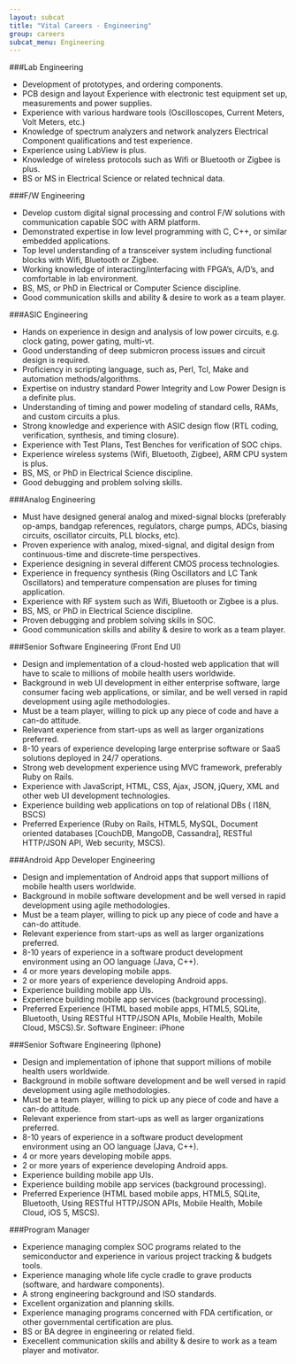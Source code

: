```yaml
---
layout: subcat
title: "Vital Careers - Engineering"
group: careers
subcat_menu: Engineering
---
```


###Lab Engineering
* Development of prototypes, and ordering components.
* PCB design and layout Experience with electronic test equipment set up, measurements and power supplies.
* Experience with various hardware tools (Oscilloscopes, Current Meters, Volt Meters, etc.)
* Knowledge of spectrum analyzers and network analyzers Electrical Component qualifications and test experience.
* Experience using LabView is plus.
* Knowledge of wireless protocols such as Wifi or Bluetooth or Zigbee is plus.
* BS or MS in Electrical Science or related technical data.

###F/W Engineering

* Develop custom digital signal processing and control F/W solutions with communication capable SOC with ARM platform.
* Demonstrated expertise in low level programming with C, C++, or similar embedded applications.
* Top level understanding of a transceiver system including functional blocks with Wifi, Bluetooth or Zigbee.
* Working knowledge of interacting/interfacing with FPGA’s, A/D’s, and comfortable in lab environment.
* BS, MS, or PhD in Electrical or Computer Science discipline.
* Good communication skills and ability & desire to work as a team player.

###ASIC Engineering

* Hands on experience in design and analysis of low power circuits, e.g. clock gating, power gating, multi-vt.
* Good understanding of deep submicron process issues and circuit design is required.
* Proficiency in scripting language, such as, Perl, Tcl, Make and automation methods/algorithms.
* Expertise on industry standard Power Integrity and Low Power Design is a definite plus.
* Understanding of timing and power modeling of standard cells, RAMs, and custom circuits a plus.
* Strong knowledge and experience with ASIC design flow (RTL coding, verification, synthesis, and timing closure).
* Experience with Test Plans, Test Benches for verification of SOC chips.
* Experience wireless systems (Wifi, Bluetooth, Zigbee), ARM CPU system is plus.
* BS, MS, or PhD in Electrical Science discipline.
* Good debugging and problem solving skills.

###Analog Engineering

* Must have designed general analog and mixed-signal blocks (preferably op-amps, bandgap references, regulators, charge pumps, ADCs, biasing circuits, oscillator circuits, PLL blocks, etc).
* Proven experience with analog, mixed-signal, and digital design from continuous-time and discrete-time perspectives.
* Experience designing in several different CMOS process technologies.
* Experience in frequency synthesis (Ring Oscillators and LC Tank Oscillators) and temperature compensation are pluses for timing application.
* Experience with RF system such as Wifi, Bluetooth or Zigbee is a plus.
* BS, MS, or PhD in Electrical Science discipline.
* Proven debugging and problem solving skills in SOC.
* Good communication skills and ability & desire to work as a team player. 

###Senior Software Engineering (Front End UI)

* Design and implementation of a cloud-hosted web application that will have to scale to millions of mobile health users worldwide.
* Background in web UI development in either enterprise software, large consumer facing web applications, or similar, and be well versed in rapid development using agile methodologies.
* Must be a team player, willing to pick up any piece of code and have a can-do attitude.
* Relevant experience from start-ups as well as larger organizations preferred.
* 8-10 years of experience developing large enterprise software or SaaS solutions deployed in 24/7 operations.
* Strong web development experience using MVC framework, preferably Ruby on Rails.
* Experience with JavaScript, HTML, CSS, Ajax, JSON, jQuery, XML and other web UI development technologies.
* Experience building web applications on top of relational DBs ( I18N, BSCS)
* Preferred Experience (Ruby on Rails, HTML5, MySQL, Document oriented databases [CouchDB, MangoDB, Cassandra], RESTful HTTP/JSON API, Web security, MSCS).

###Android App Developer Engineering

* Design and implementation of Android apps that support millions of mobile health users worldwide.
* Background in mobile software development and be well versed in rapid development using agile methodologies.
* Must be a team player, willing to pick up any piece of code and have a can-do attitude.
* Relevant experience from start-ups as well as larger organizations preferred.
* 8-10 years of experience in a software product development environment using an OO language (Java, C++).
* 4 or more years developing mobile apps.
* 2 or more years of experience developing Android apps.
* Experience building mobile app UIs.
* Experience building mobile app services (background processing).
* Preferred Experience (HTML based mobile apps, HTML5, SQLite, Bluetooth, Using RESTful HTTP/JSON APIs, Mobile Health, Mobile Cloud, MSCS).Sr. Software Engineer: iPhone

###Senior Software Engineering (Iphone)

* Design and implementation of iphone that support millions of mobile health users worldwide.
* Background in mobile software development and be well versed in rapid development using agile methodologies.
* Must be a team player, willing to pick up any piece of code and have a can-do attitude.
* Relevant experience from start-ups as well as larger organizations preferred.
* 8-10 years of experience in a software product development environment using an OO language (Java, C++).
* 4 or more years developing mobile apps.
* 2 or more years of experience developing Android apps.
* Experience building mobile app UIs.
* Experience building mobile app services (background processing).
* Preferred Experience (HTML based mobile apps, HTML5, SQLite, Bluetooth, Using RESTful HTTP/JSON APIs, Mobile Health, Mobile Cloud, iOS 5, MSCS).

###Program Manager

* Experience managing complex SOC programs related to the semiconductor and experience in various project tracking & budgets tools.
* Experience managing whole life cycle cradle to grave products (software, and hardware components).
* A strong engineering background and ISO standards.
* Excellent organization and planning skills.
* Experience managing programs concerned with FDA certification, or other governmental certification are plus.
* BS or BA degree in engineering or related field.
* Execellent communication skills and ability & desire to work as a team player and motivator.

